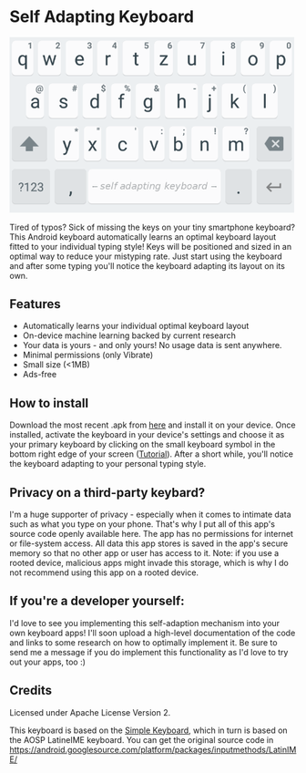 # Self Adapting Keyboard

<img src="images/screenshot-0.png"
      alt="closeup"
      width="500"/>
      
Tired of typos? Sick of missing the keys on your tiny smartphone keyboard? This Android keyboard automatically learns an optimal keyboard layout fitted to your individual typing style! Keys will be positioned and sized in an optimal way to reduce your mistyping rate. Just start using the keyboard and after some typing you'll notice the keyboard adapting its layout on its own.

## Features

- Automatically learns your individual optimal keyboard layout
- On-device machine learning backed by current research
- Your data is yours - and only yours! No usage data is sent anywhere.
- Minimal permissions (only Vibrate)
- Small size (<1MB)
- Ads-free

## How to install

Download the most recent .apk from [here](https://github.com/mkirchhof/self-adapting-keyboard/releases) and install it on your device. Once installed, activate the keyboard in your device's settings and choose it as your primary keyboard by clicking on the small keyboard symbol in the bottom right edge of your screen ([Tutorial](https://support.swiftkey.com/hc/en-us/articles/201591521-How-do-I-switch-between-and-manage-my-keyboards-)). After a short while, you'll notice the keyboard adapting to your personal typing style.

## Privacy on a third-party keybard?

I'm a huge supporter of privacy - especially when it comes to intimate data such as what you type on your phone. That's why I put all of this app's source code openly available here. The app has no permissions for internet or file-system access. All data this app stores is saved in the app's secure memory so that no other app or user has access to it. Note: if you use a rooted device, malicious apps might invade this storage, which is why I do not recommend using this app on a rooted device.

## If you're a developer yourself:

I'd love to see you implementing this self-adaption mechanism into your own keyboard apps! I'll soon upload a high-level documentation of the code and links to some research on how to optimally implement it. Be sure to send me a message if you do implement this functionality as I'd love to try out your apps, too :)

## Credits

Licensed under Apache License Version 2.

This keyboard is based on the [Simple Keyboard](https://github.com/rkkr/simple-keyboard), which in turn is based on the AOSP LatineIME keyboard. You can get the original source code in https://android.googlesource.com/platform/packages/inputmethods/LatinIME/
